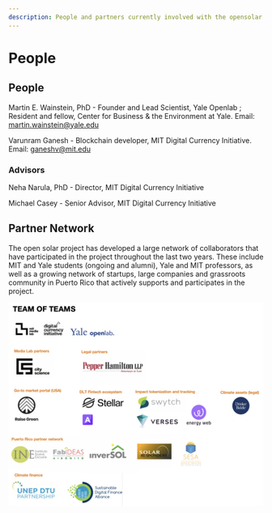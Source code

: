 ```yaml
---
description: People and partners currently involved with the opensolar project.
---
```


# People

## People

Martin E. Wainstein, PhD - Founder and Lead Scientist, Yale Openlab ; Resident and fellow, Center for Business & the Environment at Yale. Email: martin.wainstein@yale.edu

Varunram Ganesh - Blockchain developer, MIT Digital Currency Initiative. Email: ganeshv@mit.edu

### Advisors

Neha Narula, PhD - Director, MIT Digital Currency Initiative

Michael Casey - Senior Advisor, MIT Digital Currency Initiative

## Partner Network

The open solar project has developed a large network of collaborators that have participated in the project throughout the last two years. These include MIT and Yale students \(ongoing and alumni\), Yale and MIT professors, as well as a growing network of startups, large companies and grassroots community in Puerto Rico that actively supports and participates in the project.

![Openx Partners](../.gitbook/assets/screenshot-2020-04-24-at-2.36.57-pm.png)

